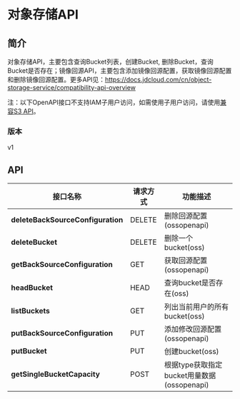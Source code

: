 # 对象存储API


## 简介
对象存储API，主要包含查询Bucket列表，创建Bucket, 删除Bucket，查询Bucket是否存在；镜像回源API，主要包含添加镜像回源配置，获取镜像回源配置和删除镜像回源配置。更多API见：https://docs.jdcloud.com/cn/object-storage-service/compatibility-api-overview

注：以下OpenAPI接口不支持IAM子用户访问，如需使用子用户访问，请使用[兼容S3 API](https://docs.jdcloud.com/cn/object-storage-service/compatibility-api-overview)。

### 版本
v1


## API
|接口名称|请求方式|功能描述|
|---|---|---|
|**deleteBackSourceConfiguration**|DELETE|删除回源配置(ossopenapi)|
|**deleteBucket**|DELETE|删除一个bucket(oss)</br>|
|**getBackSourceConfiguration**|GET|获取回源配置(ossopenapi)|
|**headBucket**|HEAD|查询bucket是否存在(oss)</br>|
|**listBuckets**|GET|列出当前用户的所有bucket(oss)</br>|
|**putBackSourceConfiguration**|PUT|添加修改回源配置(ossopenapi)|
|**putBucket**|PUT|创建bucket(oss)</br>|
|**getSingleBucketCapacity**|POST|根据type获取指定bucket用量数据(ossopenapi)|

